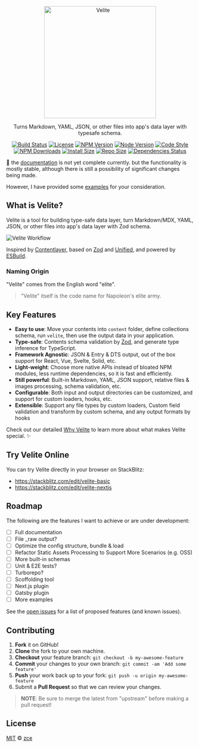 <div align="center">
  <a href="https://velite.js.org">
    <picture>
      <source srcset="https://velite.js.org/assets/logo-dark.svg" media="(prefers-color-scheme: dark)">
      <img src="https://velite.js.org/assets/logo.svg" width="300 alt="Velite" title="Velite">
    </picture>
  </a>
  <p>Turns Markdown, YAML, JSON, or other files into app's data layer with typesafe schema.</p>
  <p>
    <a href="https://github.com/zce/velite/actions"><img src="https://img.shields.io/github/actions/workflow/status/zce/velite/main.yml" alt="Build Status"></a>
    <a href="https://github.com/zce/velite/blob/master/LICENSE"><img src="https://img.shields.io/github/license/zce/velite" alt="License"></a>
    <a href="https://npm.im/velite"><img src="https://img.shields.io/npm/v/velite" alt="NPM Version"></a>
    <a href="https://npm.im/velite"><img src="https://img.shields.io/node/v/velite" alt="Node Version"></a>
    <a href="https://standardjs.com"><img src="https://img.shields.io/badge/code_style-standard-brightgreen" alt="Code Style"></a>
    <br>
    <a href="https://npm.im/velite"><img src="https://img.shields.io/npm/dm/velite" alt="NPM Downloads"></a>
    <a href="https://packagephobia.com/result?p=velite"><img src="https://packagephobia.com/badge?p=velite" alt="Install Size"></a>
    <a href="https://github.com/zce/velite"><img src="https://img.shields.io/github/repo-size/zce/velite" alt="Repo Size"></a>
    <a href="https://github.com/zce/velite"><img src="https://img.shields.io/librariesio/release/npm/velite" alt="Dependencies Status"></a>
  </p>
</div>

🚧 the [documentation](https://velite.js.org) is not yet complete currently. but the functionality is mostly stable, although there is still a possibility of significant changes being made.

However, I have provided some [examples](https://github.com/zce/velite/tree/main/examples) for your consideration.

## What is Velite?

Velite is a tool for building type-safe data layer, turn Markdown/MDX, YAML, JSON, or other files into app's data layer with Zod schema.

<picture>
  <source srcset="https://velite.js.org/assets/flow-dark.svg" media="(prefers-color-scheme: dark)">
  <img src="https://velite.js.org/assets/flow.svg" alt="Velite Workflow" title="Velite Workflow">
</picture>

Inspired by [Contentlayer](https://contentlayer.dev), based on [Zod](https://zod.dev) and [Unified](https://unifiedjs.com), and powered by [ESBuild](https://esbuild.github.io).

### Naming Origin

"Velite" comes from the English word "elite".

> "Velite" itself is the code name for Napoleon's elite army.

## Key Features

- **Easy to use**: Move your contents into `content` folder, define collections schema, run `velite`, then use the output data in your application.
- **Type-safe**: Contents schema validation by [Zod](https://zod.dev), and generate type inference for TypeScript.
- **Framework Agnostic**: JSON & Entry & DTS output, out of the box support for React, Vue, Svelte, Solid, etc.
- **Light-weight**: Choose more native APIs instead of bloated NPM modules, less runtime dependencies, so it is fast and efficiently.
- **Still powerful**: Built-in Markdown, YAML, JSON support, relative files & images processing, schema validation, etc.
- **Configurable**: Both input and output directories can be customized, and support for custom loaders, hooks, etc.
- **Extensible**: Support any file types by custom loaders, Custom field validation and transform by custom schema, and any output formats by hooks

Check out our detailed [Why Velite](https://velite.js.org/guide/introduction#why-velite) to learn more about what makes Velite special. ✨

## Try Velite Online

You can try Velite directly in your browser on StackBlitz:

- https://stackblitz.com/edit/velite-basic
- https://stackblitz.com/edit/velite-nextjs

## Roadmap

The following are the features I want to achieve or are under development:

- [ ] Full documentation
- [ ] File \_raw output?
- [ ] Optimize the config structure, bundle & load
- [ ] Refactor Static Assets Processing to Support More Scenarios (e.g. OSS)
- [ ] More built-in schemas
- [ ] Unit & E2E tests?
- [ ] Turborepo?
- [ ] Scoffolding tool
- [ ] Next.js plugin
- [ ] Gatsby plugin
- [ ] More examples

See the [open issues](https://github.com/zce/velite/issues) for a list of proposed features (and known issues).

## Contributing

1. **Fork** it on GitHub!
2. **Clone** the fork to your own machine.
3. **Checkout** your feature branch: `git checkout -b my-awesome-feature`
4. **Commit** your changes to your own branch: `git commit -am 'Add some feature'`
5. **Push** your work back up to your fork: `git push -u origin my-awesome-feature`
6. Submit a **Pull Request** so that we can review your changes.

> **NOTE**: Be sure to merge the latest from "upstream" before making a pull request!

## License

[MIT](license) &copy; [zce](https://zce.me)
